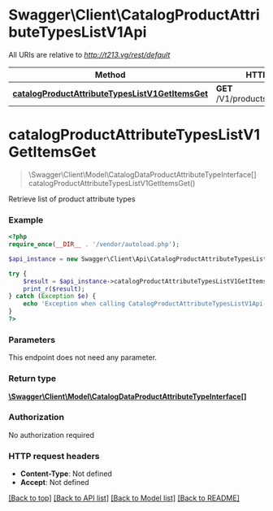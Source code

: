 # Swagger\Client\CatalogProductAttributeTypesListV1Api

All URIs are relative to *http://t213.vg/rest/default*

Method | HTTP request | Description
------------- | ------------- | -------------
[**catalogProductAttributeTypesListV1GetItemsGet**](CatalogProductAttributeTypesListV1Api.md#catalogProductAttributeTypesListV1GetItemsGet) | **GET** /V1/products/attributes/types | 


# **catalogProductAttributeTypesListV1GetItemsGet**
> \Swagger\Client\Model\CatalogDataProductAttributeTypeInterface[] catalogProductAttributeTypesListV1GetItemsGet()



Retrieve list of product attribute types

### Example
```php
<?php
require_once(__DIR__ . '/vendor/autoload.php');

$api_instance = new Swagger\Client\Api\CatalogProductAttributeTypesListV1Api();

try {
    $result = $api_instance->catalogProductAttributeTypesListV1GetItemsGet();
    print_r($result);
} catch (Exception $e) {
    echo 'Exception when calling CatalogProductAttributeTypesListV1Api->catalogProductAttributeTypesListV1GetItemsGet: ', $e->getMessage(), PHP_EOL;
}
?>
```

### Parameters
This endpoint does not need any parameter.

### Return type

[**\Swagger\Client\Model\CatalogDataProductAttributeTypeInterface[]**](../Model/CatalogDataProductAttributeTypeInterface.md)

### Authorization

No authorization required

### HTTP request headers

 - **Content-Type**: Not defined
 - **Accept**: Not defined

[[Back to top]](#) [[Back to API list]](../../README.md#documentation-for-api-endpoints) [[Back to Model list]](../../README.md#documentation-for-models) [[Back to README]](../../README.md)

